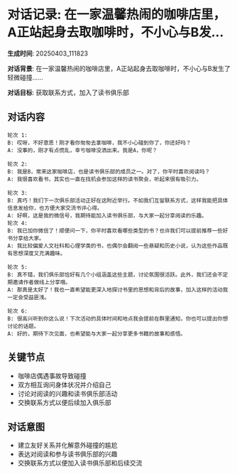 # 对话记录: 在一家温馨热闹的咖啡店里，A正站起身去取咖啡时，不小心与B发...

**生成时间**: 20250403_111823

**对话背景**: 在一家温馨热闹的咖啡店里，A正站起身去取咖啡时，不小心与B发生了轻微碰撞......

**对话目标**: 获取联系方式，加入了读书俱乐部

## 对话内容

```
轮次 1:
B: 哎呀，不好意思！刚才看你匆匆去拿咖啡，我不小心碰到你了，你还好吗？
A: 没事的，刚才有点慌乱，幸亏咖啡没洒出来。我是A，你呢？

轮次 2:
B: 我是B，常来这家咖啡店，也是读书俱乐部的成员之一。对了，你平时喜欢阅读吗？
A: 我很喜欢看书，其实也一直在找机会参加这样的读书聚会，听起来很有吸引力。

轮次 3:
B: 真巧！我们下一次俱乐部活动正好在这附近举行。不如我们互留联系方式，这样我能把具体信息发给你，也方便大家交流书评心得。
A: 好啊，这是我的微信号，我期待能加入读书俱乐部，与大家一起分享阅读的乐趣。
轮次 4:
B: 我已加你微信了！顺便问一下，你平时喜欢看哪些类型的书？也许我们可以提前推荐一些好书分享给大家。
A: 我比较偏爱人文社科和心理学类的书，也偶尔会翻阅一些悬疑和历史小说，认为这些作品既有思想深度又充满趣味。

轮次 5:
B: 真不错，我们俱乐部恰好有几个小组涵盖这些主题，讨论氛围很活跃。此外，我们还会不定期邀请作者做线上分享哦。
A: 那真是太好了！我也一直希望能更深入地探讨书里的思想和背后的故事，加入这样的活动我一定会受益匪浅。

轮次 6:
B: 很高兴听到你这么说！下次活动的具体时间和地点我会提前在群里通知，你也可以提出你想讨论的话题。
A: 好的，期待下次见面，也希望能与大家一起分享更多书籍的故事和感悟。
```

## 关键节点

- 咖啡店偶遇事故导致碰撞
- 双方相互询问身体状况并介绍自己
- 讨论对阅读的兴趣和读书俱乐部活动
- 交换联系方式以便后续加入俱乐部

## 对话意图

- 建立友好关系并化解意外碰撞的尴尬
- 表达对阅读和参与读书俱乐部的兴趣
- 交换联系方式以便加入读书俱乐部和后续交流
